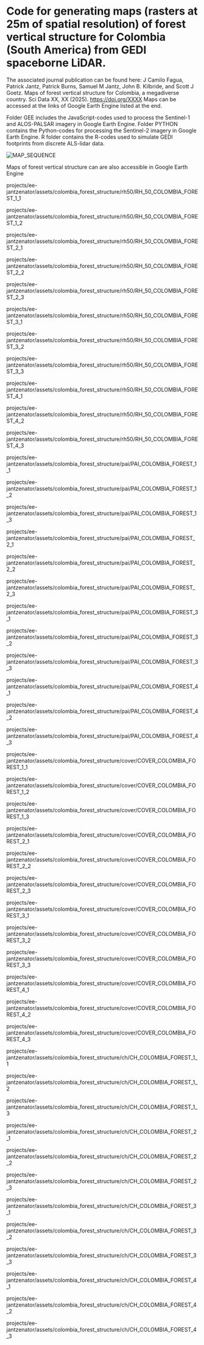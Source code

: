 # Code for generating maps (rasters at 25m of spatial resolution) of forest vertical structure for Colombia (South America) from GEDI spaceborne LiDAR.
The associated journal publication can be found here: J Camilo Fagua, Patrick Jantz, Patrick Burns, Samuel M Jantz, John B. Kilbride, and Scott J Goetz. Maps of forest vertical structure for Colombia, a megadiverse country. Sci Data XX, XX (2025). https://doi.org/XXXX Maps can be accessed at the links of Google Earth Engine listed at the end. 

Folder GEE includes the JavaScript-codes used to process the Sentinel-1 and ALOS-PALSAR imagery in Google Earth Engine. Folder PYTHON contains the Python-codes for processing the Sentinel-2 imagery in Google Earth Engine. R folder contains the R-codes used to simulate GEDI footprints from discrete ALS-lidar data.

![MAP_SEQUENCE](https://github.com/user-attachments/assets/d4cc9ad4-6ce5-42d3-b7b6-cd4e797915c2)

Maps of forest vertical structure can are also accessible in Google Earth Engine 

projects/ee-jantzenator/assets/colombia_forest_structure/rh50/RH_50_COLOMBIA_FOREST_1_1

projects/ee-jantzenator/assets/colombia_forest_structure/rh50/RH_50_COLOMBIA_FOREST_1_2

projects/ee-jantzenator/assets/colombia_forest_structure/rh50/RH_50_COLOMBIA_FOREST_2_1

projects/ee-jantzenator/assets/colombia_forest_structure/rh50/RH_50_COLOMBIA_FOREST_2_2

projects/ee-jantzenator/assets/colombia_forest_structure/rh50/RH_50_COLOMBIA_FOREST_2_3

projects/ee-jantzenator/assets/colombia_forest_structure/rh50/RH_50_COLOMBIA_FOREST_3_1

projects/ee-jantzenator/assets/colombia_forest_structure/rh50/RH_50_COLOMBIA_FOREST_3_2

projects/ee-jantzenator/assets/colombia_forest_structure/rh50/RH_50_COLOMBIA_FOREST_3_3

projects/ee-jantzenator/assets/colombia_forest_structure/rh50/RH_50_COLOMBIA_FOREST_4_1

projects/ee-jantzenator/assets/colombia_forest_structure/rh50/RH_50_COLOMBIA_FOREST_4_2

projects/ee-jantzenator/assets/colombia_forest_structure/rh50/RH_50_COLOMBIA_FOREST_4_3

projects/ee-jantzenator/assets/colombia_forest_structure/pai/PAI_COLOMBIA_FOREST_1_1

projects/ee-jantzenator/assets/colombia_forest_structure/pai/PAI_COLOMBIA_FOREST_1_2

projects/ee-jantzenator/assets/colombia_forest_structure/pai/PAI_COLOMBIA_FOREST_1_3

projects/ee-jantzenator/assets/colombia_forest_structure/pai/PAI_COLOMBIA_FOREST_2_1

projects/ee-jantzenator/assets/colombia_forest_structure/pai/PAI_COLOMBIA_FOREST_2_2

projects/ee-jantzenator/assets/colombia_forest_structure/pai/PAI_COLOMBIA_FOREST_2_3

projects/ee-jantzenator/assets/colombia_forest_structure/pai/PAI_COLOMBIA_FOREST_3_1

projects/ee-jantzenator/assets/colombia_forest_structure/pai/PAI_COLOMBIA_FOREST_3_2

projects/ee-jantzenator/assets/colombia_forest_structure/pai/PAI_COLOMBIA_FOREST_3_3

projects/ee-jantzenator/assets/colombia_forest_structure/pai/PAI_COLOMBIA_FOREST_4_1

projects/ee-jantzenator/assets/colombia_forest_structure/pai/PAI_COLOMBIA_FOREST_4_2

projects/ee-jantzenator/assets/colombia_forest_structure/pai/PAI_COLOMBIA_FOREST_4_3

projects/ee-jantzenator/assets/colombia_forest_structure/cover/COVER_COLOMBIA_FOREST_1_1

projects/ee-jantzenator/assets/colombia_forest_structure/cover/COVER_COLOMBIA_FOREST_1_2

projects/ee-jantzenator/assets/colombia_forest_structure/cover/COVER_COLOMBIA_FOREST_1_3

projects/ee-jantzenator/assets/colombia_forest_structure/cover/COVER_COLOMBIA_FOREST_2_1

projects/ee-jantzenator/assets/colombia_forest_structure/cover/COVER_COLOMBIA_FOREST_2_2

projects/ee-jantzenator/assets/colombia_forest_structure/cover/COVER_COLOMBIA_FOREST_2_3

projects/ee-jantzenator/assets/colombia_forest_structure/cover/COVER_COLOMBIA_FOREST_3_1

projects/ee-jantzenator/assets/colombia_forest_structure/cover/COVER_COLOMBIA_FOREST_3_2

projects/ee-jantzenator/assets/colombia_forest_structure/cover/COVER_COLOMBIA_FOREST_3_3

projects/ee-jantzenator/assets/colombia_forest_structure/cover/COVER_COLOMBIA_FOREST_4_1

projects/ee-jantzenator/assets/colombia_forest_structure/cover/COVER_COLOMBIA_FOREST_4_2

projects/ee-jantzenator/assets/colombia_forest_structure/cover/COVER_COLOMBIA_FOREST_4_3

projects/ee-jantzenator/assets/colombia_forest_structure/ch/CH_COLOMBIA_FOREST_1_1

projects/ee-jantzenator/assets/colombia_forest_structure/ch/CH_COLOMBIA_FOREST_1_2

projects/ee-jantzenator/assets/colombia_forest_structure/ch/CH_COLOMBIA_FOREST_1_3

projects/ee-jantzenator/assets/colombia_forest_structure/ch/CH_COLOMBIA_FOREST_2_1

projects/ee-jantzenator/assets/colombia_forest_structure/ch/CH_COLOMBIA_FOREST_2_2

projects/ee-jantzenator/assets/colombia_forest_structure/ch/CH_COLOMBIA_FOREST_2_3

projects/ee-jantzenator/assets/colombia_forest_structure/ch/CH_COLOMBIA_FOREST_3_1

projects/ee-jantzenator/assets/colombia_forest_structure/ch/CH_COLOMBIA_FOREST_3_2

projects/ee-jantzenator/assets/colombia_forest_structure/ch/CH_COLOMBIA_FOREST_3_3

projects/ee-jantzenator/assets/colombia_forest_structure/ch/CH_COLOMBIA_FOREST_4_1

projects/ee-jantzenator/assets/colombia_forest_structure/ch/CH_COLOMBIA_FOREST_4_2

projects/ee-jantzenator/assets/colombia_forest_structure/ch/CH_COLOMBIA_FOREST_4_3
